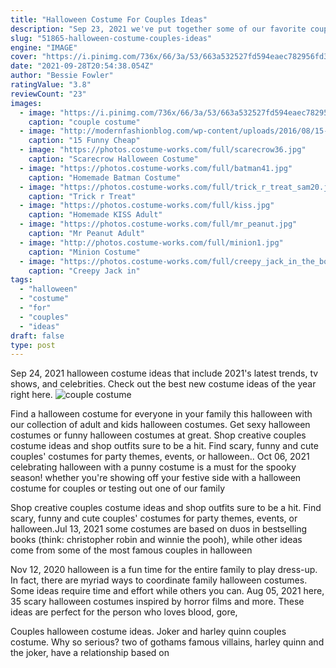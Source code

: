 ```yaml
---
title: "Halloween Costume For Couples Ideas"
description: "Sep 23, 2021 we've put together some of our favorite couples costume ideas for halloween 2020 to show off your creativity. Click here to get all the looks."
slug: "51865-halloween-costume-couples-ideas"
engine: "IMAGE"
cover: "https://i.pinimg.com/736x/66/3a/53/663a532527fd594eaec782956fd3525c--couple-costume-costume-ideas.jpg"
date: "2021-09-28T20:54:38.054Z"
author: "Bessie Fowler"
ratingValue: "3.8"
reviewCount: "23"
images:
  - image: "https://i.pinimg.com/736x/66/3a/53/663a532527fd594eaec782956fd3525c--couple-costume-costume-ideas.jpg"
    caption: "couple costume"
  - image: "http://modernfashionblog.com/wp-content/uploads/2016/08/15-Funny-Cheap-Easy-Homemade-Halloween-Costumes-2016-3.jpg"
    caption: "15 Funny Cheap"
  - image: "https://photos.costume-works.com/full/scarecrow36.jpg"
    caption: "Scarecrow Halloween Costume"
  - image: "https://photos.costume-works.com/full/batman41.jpg"
    caption: "Homemade Batman Costume"
  - image: "https://photos.costume-works.com/full/trick_r_treat_sam20.jpg"
    caption: "Trick r Treat"
  - image: "https://photos.costume-works.com/full/kiss.jpg"
    caption: "Homemade KISS Adult"
  - image: "https://photos.costume-works.com/full/mr_peanut.jpg"
    caption: "Mr Peanut Adult"
  - image: "http://photos.costume-works.com/full/minion1.jpg"
    caption: "Minion Costume"
  - image: "https://photos.costume-works.com/full/creepy_jack_in_the_box10.jpg"
    caption: "Creepy Jack in"
tags:
  - "halloween"
  - "costume"
  - "for"
  - "couples"
  - "ideas"
draft: false
type: post
---
```


Sep 24, 2021 halloween costume ideas that include 2021's latest trends, tv shows, and celebrities. Check out the best new costume ideas of the year right here.
![couple costume](https://i.pinimg.com/736x/66/3a/53/663a532527fd594eaec782956fd3525c--couple-costume-costume-ideas.jpg "couple costume")

Find a halloween costume for everyone in your family this halloween with our collection of adult and kids halloween costumes. Get sexy halloween costumes or funny halloween costumes at great. Shop creative couples costume ideas and shop outfits sure to be a hit. Find scary, funny and cute couples&#39; costumes for party themes, events, or halloween.. Oct 06, 2021 celebrating halloween with a punny costume is a must for the spooky season! whether you&#39;re showing off your festive side with a halloween costume for couples or testing out one of our family
<!--inArticleAds-->

<!--galleryOne-->

Shop creative couples costume ideas and shop outfits sure to be a hit. Find scary, funny and cute couples' costumes for party themes, events, or halloween.Jul 13, 2021 some costumes are based on duos in bestselling books (think: christopher robin and winnie the pooh), while other ideas come from some of the most famous couples in halloween
<!--inArticleAds-->

<!--galleryTwo-->

Nov 12, 2020 halloween is a fun time for the entire family to play dress-up. In fact, there are myriad ways to coordinate family halloween costumes. Some ideas require time and effort while others you can. Aug 05, 2021 here, 35 scary halloween costumes inspired by horror films and more. These ideas are perfect for the person who loves blood, gore,
<!--galleryThree-->

Couples halloween costume ideas. Joker and harley quinn couples costume. Why so serious? two of gothams famous villains, harley quinn and the joker, have a relationship based on
